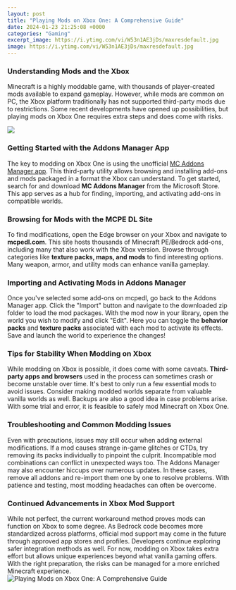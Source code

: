 ```yaml
---
layout: post
title: "Playing Mods on Xbox One: A Comprehensive Guide"
date: 2024-01-23 21:25:08 +0000
categories: "Gaming"
excerpt_image: https://i.ytimg.com/vi/W53n1AE3jDs/maxresdefault.jpg
image: https://i.ytimg.com/vi/W53n1AE3jDs/maxresdefault.jpg
---
```


### Understanding Mods and the Xbox 
Minecraft is a highly moddable game, with thousands of player-created mods available to expand gameplay. However, while mods are common on PC, the Xbox platform traditionally has not supported third-party mods due to restrictions. Some recent developments have opened up possibilities, but playing mods on Xbox One requires extra steps and does come with risks. 

![](https://decidel.net/wp-content/uploads/2018/11/bmvmvmb.jpg)
### Getting Started with the Addons Manager App
The key to modding on Xbox One is using the unofficial [MC Addons Manager app](https://store.fi.io.vn/chihuahua-tote-bag-chihuahua-shopping-bag-chihuahua-chihuahua-gift5365-t-shirt). This third-party utility allows browsing and installing add-ons and mods packaged in a format the Xbox can understand. To get started, search for and download **MC Addons Manager** from the Microsoft Store. This app serves as a hub for finding, importing, and activating add-ons in compatible worlds.
### Browsing for Mods with the MCPE DL Site 
To find modifications, open the Edge browser on your Xbox and navigate to **mcpedl.com**. This site hosts thousands of Minecraft PE/Bedrock add-ons, including many that also work with the Xbox version. Browse through categories like **texture packs, maps, and mods** to find interesting options. Many weapon, armor, and utility mods can enhance vanilla gameplay.
### Importing and Activating Mods in Addons Manager
Once you've selected some add-ons on mcpedl, go back to the Addons Manager app. Click the "Import" button and navigate to the downloaded zip folder to load the mod packages. With the mod now in your library, open the world you wish to modify and click "Edit". Here you can toggle the **behavior packs** and **texture packs** associated with each mod to activate its effects. Save and launch the world to experience the changes!
### Tips for Stability When Modding on Xbox 
While modding on Xbox is possible, it does come with some caveats. **Third-party apps and browsers** used in the process can sometimes crash or become unstable over time. It's best to only run a few essential mods to avoid issues. Consider making modded worlds separate from valuable vanilla worlds as well. Backups are also a good idea in case problems arise. With some trial and error, it is feasible to safely mod Minecraft on Xbox One.
### Troubleshooting and Common Modding Issues
Even with precautions, issues may still occur when adding external modifications. If a mod causes strange in-game glitches or CTDs, try removing its packs individually to pinpoint the culprit. Incompatible mod combinations can conflict in unexpected ways too. The Addons Manager may also encounter hiccups over numerous updates. In these cases, remove all addons and re-import them one by one to resolve problems. With patience and testing, most modding headaches can often be overcome.  
### Continued Advancements in Xbox Mod Support
While not perfect, the current workaround method proves mods can function on Xbox to some degree. As Bedrock code becomes more standardized across platforms, official mod support may come in the future through approved app stores and profiles. Developers continue exploring safer integration methods as well. For now, modding on Xbox takes extra effort but allows unique experiences beyond what vanilla gaming offers. With the right preparation, the risks can be managed for a more enriched Minecraft experience.
![Playing Mods on Xbox One: A Comprehensive Guide](https://i.ytimg.com/vi/W53n1AE3jDs/maxresdefault.jpg)